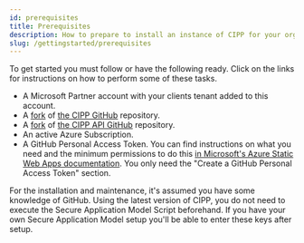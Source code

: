```yaml
---
id: prerequisites
title: Prerequisites
description: How to prepare to install an instance of CIPP for your organisation.
slug: /gettingstarted/prerequisites
---
```


To get started you must follow or have the following ready. Click on the links for instructions on how to perform some of these tasks.

- A Microsoft Partner account with your clients tenant added to this account.
- A [fork](https://docs.github.com/en/get-started/quickstart/fork-a-repo) of [the CIPP GitHub](https://github.com/KelvinTegelaar/CIPP) repository.
- A [fork](https://docs.github.com/en/get-started/quickstart/fork-a-repo) of [the CIPP API GitHub](https://github.com/KelvinTegelaar/CIPP-API) repository.
- An active Azure Subscription.
- A GitHub Personal Access Token. You can find instructions on what you need and the minimum permissions to do this [in Microsoft's Azure Static Web Apps documentation](https://docs.microsoft.com/en-us/azure/static-web-apps/publish-azure-resource-manager?tabs=azure-cli#create-a-github-personal-access-token). You only need the "Create a GitHub Personal Access Token" section.

For the installation and maintenance, it's assumed you have some knowledge of GitHub. Using the latest version of CIPP, you do not need to execute the Secure Application Model Script beforehand. If you have your own Secure Application Model setup you'll be able to enter these keys after setup.

